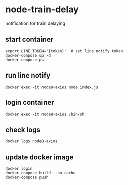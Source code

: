 # node-train-delay
notification for train delaying

## start container
```
export LINE_TOKEN='{token}'  # set line notify token
docker-compose up -d
docker-compose ps
```

## run line notify
```
docker exec -it node8-axios node index.js
```

## login container
```
docker exec -it node8-axios /bin/sh
```

## check logs
```
docker logs node8-axios
```



## update docker image
```
docker login
docker-compose build --no-cache
docker-compose push
```




